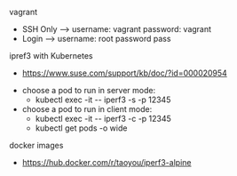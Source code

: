 vagrant
- SSH Only --> username: vagrant password: vagrant
- Login --> username: root password pass

ipref3 with Kubernetes
- https://www.suse.com/support/kb/doc/?id=000020954
* choose a pod to run in server mode:
    - kubectl exec -it <pod-name> -- iperf3 -s -p 12345
* choose a pod to run in client mode:
    - kubectl exec -it <pod-name> -- iperf3 -c <server pod IP address> -p 12345
    - kubectl get pods -o wide

docker images
- https://hub.docker.com/r/taoyou/iperf3-alpine
